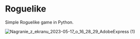 # Roguelike
Simple Roguelike game in Python.


![Nagranie_z_ekranu_2023-05-17_o_16_28_29_AdobeExpress (1)](https://github.com/RafalGontarski/Roguelike/assets/106514250/8d21b186-789b-48f5-a2c2-a993d11d3da1)





